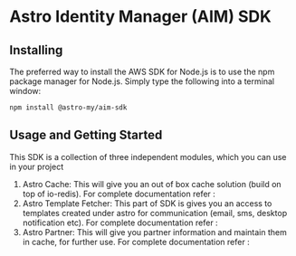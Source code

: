 # Astro Identity Manager (AIM) SDK

## Installing
The preferred way to install the AWS SDK for Node.js is to use the npm package manager for Node.js. Simply type the following into a terminal window:
```
npm install @astro-my/aim-sdk
```

## Usage and Getting Started
This SDK is a collection of three independent modules, which you can use in your project

1. Astro Cache: This will give you an out of box cache solution (build on top of io-redis). For complete documentation refer : 
2. Astro Template Fetcher: This part of SDK is gives you an access to templates created under astro for communication (email, sms, desktop notification etc). For complete documentation refer : 
3. Astro Partner: This will give you partner information and maintain them in cache, for further use. For complete documentation refer : 

